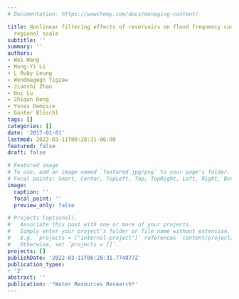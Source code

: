 ```yaml
---
# Documentation: https://wowchemy.com/docs/managing-content/

title: Nonlinear filtering effects of reservoirs on flood frequency curves at the
  regional scale
subtitle: ''
summary: ''
authors:
- Wei Wang
- Hong-Yi Li
- L Ruby Leung
- Wondmagegn Yigzaw
- Jianshi Zhao
- Hui Lu
- Zhiqun Deng
- Yonas Demisie
- Günter Blöschl
tags: []
categories: []
date: '2017-01-01'
lastmod: 2022-03-11T00:28:31-06:00
featured: false
draft: false

# Featured image
# To use, add an image named `featured.jpg/png` to your page's folder.
# Focal points: Smart, Center, TopLeft, Top, TopRight, Left, Right, BottomLeft, Bottom, BottomRight.
image:
  caption: ''
  focal_point: ''
  preview_only: false

# Projects (optional).
#   Associate this post with one or more of your projects.
#   Simply enter your project's folder or file name without extension.
#   E.g. `projects = ["internal-project"]` references `content/project/deep-learning/index.md`.
#   Otherwise, set `projects = []`.
projects: []
publishDate: '2022-03-11T06:28:31.774877Z'
publication_types:
- '2'
abstract: ''
publication: '*Water Resources Research*'
---
```

